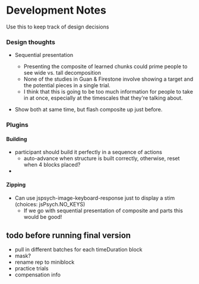 # Development Notes

Use this to keep track of design decisions


### Design thoughts

- Sequential presentation
  - Presenting the composite of learned chunks could prime people to see wide vs. tall decomposition
  - None of the studies in Guan & Firestone involve showing a target and the potential pieces in a single trial.
   - I think that this is going to be too much information for people to take in at once, especially at the timescales that they're talking about.

- Show both at same time, but flash composite up just before.


### Plugins


#### Building
- participant should build it perfectly in a sequence of actions
  - auto-advance when structure is built correctly, otherwise, reset when 4 blocks placed?
- 



#### Zipping

- Can use jspsych-image-keyboard-response just to display a stim (choices: jsPsych.NO_KEYS)
  - If we go with sequential presentation of composite and parts this would be good!



## todo before running final version 

- pull in different batches for each timeDuration block
- mask?
- rename rep to miniblock
- practice trials
- compensation info